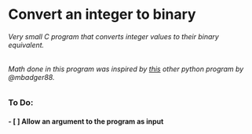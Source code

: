 # Convert an integer to binary

###### Very small C program that converts integer values to their binary equivalent.

###### Math done in this program was inspired by [this](https://github.com/mbadger88/BinaryToDecimalConverter) other python program by @mbadger88.

### To Do:
#### - [ ] Allow an argument to the program as input
